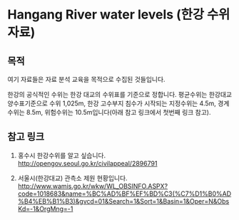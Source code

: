 # Hangang River water levels (한강 수위 자료)

## 목적

여기 자료들은 자료 분석 교육을 목적으로 수집된 것들입니다.  

한강의 공식적인 수위는 한강 대교의 수위표를 기준으로 정합니다. 평균수위는 한강대교 양수표기준으로 수위 1,025m, 한강 고수부지 침수가 시작되는 지정수위는 4.5m, 경계수위는 8.5m, 위험수위는 10.5m입니다(아래 참고 링크에서 첫번째 링크 참고). 



## 참고 링크

1. 홍수시 한강수위를 알고 싶습니다.
http://opengov.seoul.go.kr/civilappeal/2896791

2. 서울시(한강대교) 관측소 제원 현황입니다.
http://www.wamis.go.kr/wkw/WL_OBSINFO.ASPX?code=1018683&name=%BC%AD%BF%EF%BD%C3(%C7%D1%B0%AD%B4%EB%B1%B3)&gvcd=01&Search=1&Sort=1&Basin=1&Oper=N&ObsKd=-1&OrgMng=-1
